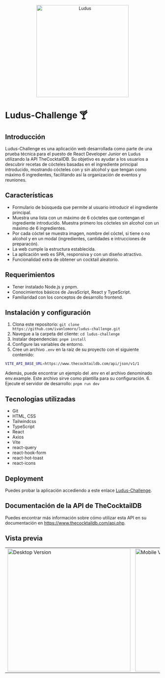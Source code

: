 <div align="center">
  <img src="https://res.cloudinary.com/dgxkfjsbz/image/upload/v1708350058/Ludus/favicon_imniut.svg" alt="Ludus" width="300">
</div>

# Ludus-Challenge 🍸

## Introducción

Ludus-Challenge es una aplicación web desarrollada como parte de una prueba técnica para el puesto de React Developer Junior en Ludus utilizando la API TheCocktailDB. Su objetivo es ayudar a los usuarios a descubrir recetas de cócteles basadas en el ingrediente principal introducido, mostrando cócteles con y sin alcohol y que tengan como máximo 6 ingredientes, facilitando así la organización de eventos y reuniones.

## Características

- Formulario de búsqueda que permite al usuario introducir el ingrediente principal.
- Muestra una lista con un máximo de 6 cócteles que contengan el ingrediente introducido. Muestra primero los cócteles sin alcohol con un máximo de 6 ingredientes.
- Por cada cóctel se muestra imagen, nombre del cóctel, si tiene o no alcohol y en un modal (ingredientes, cantidades e intrucciones de preparacón).
- La web cumple la estructura establecida.
- La aplicación web es SPA, responsiva y con un diseño atractivo.
- Funcionalidad extra de obtener un cocktail aleatorio.

## Requerimientos

- Tener instalado Node.js y pnpm.
- Conocimientos básicos de JavaScript, React y TypeScript.
- Familiaridad con los conceptos de desarrollo frontend.

## Instalación y configuración

1. Clona este repositorio: `git clone https://github.com/ivanlomoro/ludus-challenge.git`
2. Navegue a la carpeta del cliente: `cd ludus-challenge`
3. Instalar dependencias: `pnpm install`
4. Configure las variables de entorno.
5. Cree un archivo `.env` en la raíz de su proyecto con el siguiente contenido:
```sh
VITE_API_BASE_URL=https://www.thecocktaildb.com/api/json/v1/1
```
Además, puede encontrar un ejemplo del .env en el archivo denominado env.example. Este archivo sirve como plantilla para su configuración.
6. Ejecute el servidor de desarrollo: `pnpm run dev`

## Tecnologías utilizadas

- Git
- HTML, CSS
- Tailwindcss
- TypeScript
- React
- Axios
- Vite
- react-query
- react-hook-form
- react-hot-toast
- react-icons

## Deployment

Puedes probar la aplicación accediendo a este enlace [Ludus-Challenge](https://ludus-challenge.vercel.app/).

## Documentación de la API de TheCocktailDB

Puedes encontrar más información sobre cómo utilizar esta API en su documentación en https://www.thecocktaildb.com/api.php.

## Vista previa

<table>
  <tr>
    <td><img src="./src/assets/previews/ludus-desktop.gif" alt="Desktop Version" width="400"/></td>
    <td><img src="./src/assets/previews/ludus-mobile.gif" alt="Mobile Version" width="400"/></td>
  </tr>
</table>

